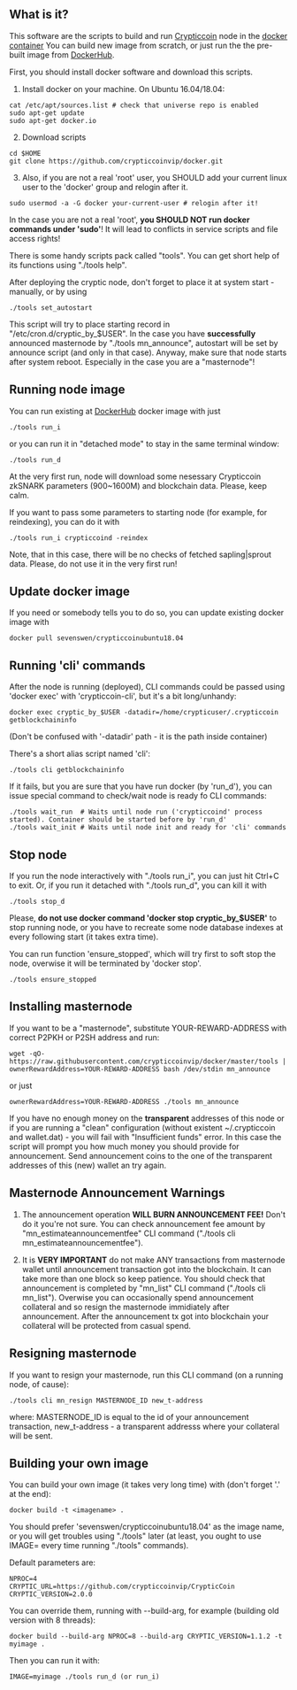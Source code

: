 What is it?
-----------

This software are the scripts to build and run [Crypticcoin](https://crypticcoin.io/) node in the [docker container](https://www.docker.com/)
You can build new image from scratch, or just run the the pre-built image from [DockerHub](https://cloud.docker.com/u/sevenswen/repository/list).

First, you should install docker software and download this scripts.
1. Install docker on your machine. On Ubuntu 16.04/18.04:
```
cat /etc/apt/sources.list # check that universe repo is enabled
sudo apt-get update
sudo apt-get docker.io
```
2. Download scripts
```
cd $HOME
git clone https://github.com/crypticcoinvip/docker.git
```

3. Also, if you are not a real 'root' user, you SHOULD add your current linux user to the 'docker' group and relogin after it. 
```
sudo usermod -a -G docker your-current-user # relogin after it!
```
In the case you are not a real 'root', **you SHOULD NOT run docker commands under 'sudo'**! It will lead to conflicts in service scripts and file access rights! 

There is some handy scripts pack called "tools". You can get short help of its functions using "./tools help".

After deploying the cryptic node, don't forget to place it at system start - manually, or by using
```
./tools set_autostart
```
This script will try to place starting record in "/etc/cron.d/cryptic_by_$USER". 
In the case you have **successfully** announced masternode by "./tools mn_announce", autostart will be set by announce script (and only in that case).
Anyway, make sure that node starts after system reboot. Especially in the case you are a "masternode"!

Running node image
------------------
You can run existing at [DockerHub](https://cloud.docker.com/u/sevenswen/repository/list) docker image with just
```
./tools run_i
```
or you can run it in "detached mode" to stay in the same terminal window:
```
./tools run_d
```
At the very first run, node will download some nesessary Crypticcoin zkSNARK parameters (900~1600M) and blockchain data.
Please, keep calm.

If you want to pass some parameters to starting node (for example, for reindexing), you can do it with 
```
./tools run_i crypticcoind -reindex
```
Note, that in this case, there will be no checks of fetched sapling|sprout data. Please, do not use it in the very first run!


Update docker image 
-------------------

If you need or somebody tells you to do so, you can update existing docker image with 
```
docker pull sevenswen/crypticcoinubuntu18.04
```


Running 'cli' commands
----------------------
After the node is running (deployed), CLI commands could be passed using 'docker exec' with 'crypticcoin-cli', but it's a bit long/unhandy:
```
docker exec cryptic_by_$USER -datadir=/home/crypticuser/.crypticcoin getblockchaininfo
```
(Don't be confused with '-datadir' path - it is the path inside container)

There's a short alias script named 'cli':
```
./tools cli getblockchaininfo
```
If it fails, but you are sure that you have run docker (by 'run_d'), you can issue special command to check/wait node is ready fo CLI commands:
```
./tools wait_run  # Waits until node run ('crypticcoind' process started). Container should be started before by 'run_d'
./tools wait_init # Waits until node init and ready for 'cli' commands
```


Stop node
---------
If you run the node interactively with "./tools run_i", you can just hit Ctrl+C to exit.
Or, if you run it detached with "./tools run_d", you can kill it with
```
./tools stop_d
```

Please, **do not use docker command 'docker stop cryptic_by_$USER'** to stop running node, or you have to recreate some node database indexes at every following start (it takes extra time).

You can run function 'ensure_stopped', which will try first to soft stop the node, overwise it will be terminated by 'docker stop'.
```
./tools ensure_stopped
```


Installing masternode
---------------------

If you want to be a "masternode", substitute YOUR-REWARD-ADDRESS with correct P2PKH or P2SH address and run:

```
wget -qO- https://raw.githubusercontent.com/crypticcoinvip/docker/master/tools | ownerRewardAddress=YOUR-REWARD-ADDRESS bash /dev/stdin mn_announce
```
or just
```
ownerRewardAddress=YOUR-REWARD-ADDRESS ./tools mn_announce
```

If you have no enough money on the **transparent** addresses of this node or if you are running a "clean" configuration (without existent ~/.crypticcoin and wallet.dat) - you will fail with "Insufficient funds" error. 
In this case the script will prompt you how much money you should provide for announcement.
Send announcement coins to the one of the transparent addresses of this (new) wallet an try again. 


Masternode Announcement Warnings
--------------------------------
1. The announcement operation **WILL BURN ANNOUNCEMENT FEE!** Don't do it you're not sure.
You can check announcement fee amount by "mn_estimateannouncementfee" CLI command ("./tools cli mn_estimateannouncementfee").

2. It is **VERY IMPORTANT** do not make ANY transactions from masternode wallet until announcement transaction got into the blockchain.
It can take more than one block so keep patience.
You should check that announcement is completed by "mn_list" CLI command ("./tools cli mn_list").
Overwise you can occasionally spend announcement collateral and so resign the masternode immidiately after announcement.
After the announcement tx got into blockchain your collateral will be protected from casual spend.


Resigning masternode
--------------------

If you want to resign your masternode, run this CLI command (on a running node, of cause):
```
./tools cli mn_resign MASTERNODE_ID new_t-address
```
where: MASTERNODE_ID is equal to the id of your announcement transaction,
new_t-address - a transparent addresss where your collateral will be sent.


Building your own image
-----------------------

You can build your own image (it takes very long time) with (don't forget '.' at the end):
```
docker build -t <imagename> .
```
You should prefer 'sevenswen/crypticcoinubuntu18.04' as the image name, or you will get troubles using "./tools" later (at least, you ought to use IMAGE=<your new image name> every time running "./tools" commands).

Default parameters are:
```
NPROC=4 
CRYPTIC_URL=https://github.com/crypticcoinvip/CrypticCoin
CRYPTIC_VERSION=2.0.0
```
You can override them, running with --build-arg, for example (building old version with 8 threads):
```
docker build --build-arg NPROC=8 --build-arg CRYPTIC_VERSION=1.1.2 -t myimage .
```
Then you can run it with:
```
IMAGE=myimage ./tools run_d (or run_i)
```

